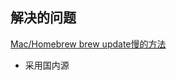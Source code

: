 ## 解决的问题



[Mac/Homebrew brew update慢的方法](https://www.cnblogs.com/kumufengchun/p/10987743.html)

- 采用国内源




